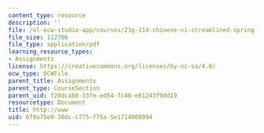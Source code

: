 ```yaml
---
content_type: resource
description: ''
file: /ol-ocw-studio-app/courses/21g-114-chinese-vi-streamlined-spring-2005/6f0a75e038dcc775f75a5e1714060994_MIT21G_114S05_4_06f_2.pdf
file_size: 112706
file_type: application/pdf
learning_resource_types:
- Assignments
license: https://creativecommons.org/licenses/by-nc-sa/4.0/
ocw_type: OCWFile
parent_title: Assignments
parent_type: CourseSection
parent_uid: f20dcab0-33fe-ed54-fc46-e61243f9dd19
resourcetype: Document
title: http://www
uid: 6f0a75e0-38dc-c775-f75a-5e1714060994
---
```

